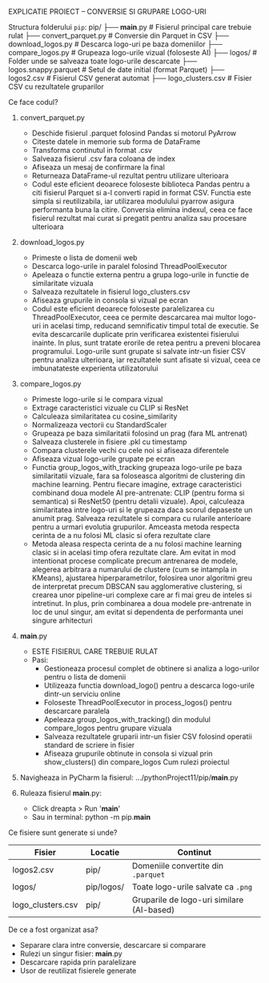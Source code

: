 
EXPLICATIE PROIECT – CONVERSIE SI GRUPARE LOGO-URI

Structura folderului `pip`:
pip/
├── __main__.py                # Fisierul principal care trebuie rulat
├── convert_parquet.py         # Conversie din Parquet in CSV
├── download_logos.py          # Descarca logo-uri pe baza domeniilor
├── compare_logos.py           # Grupeaza logo-urile vizual (foloseste AI)
├── logos/                     # Folder unde se salveaza toate logo-urile descarcate
├── logos.snappy.parquet       # Setul de date initial (format Parquet)
├── logos2.csv                 # Fisierul CSV generat automat
├── logo_clusters.csv          # Fisier CSV cu rezultatele gruparilor

Ce face codul?

1. convert_parquet.py
   - Deschide fisierul .parquet folosind Pandas si motorul PyArrow
   - Citeste datele in memorie sub forma de DataFrame
   - Transforma continutul in format .csv
   - Salveaza fisierul .csv fara coloana de index
   - Afiseaza un mesaj de confirmare la final
   - Returneaza DataFrame-ul rezultat pentru utilizare ulterioara 
   - Codul este eficient deoarece foloseste biblioteca Pandas pentru a citi fisierul Parquet si a-l converti rapid in format CSV. Functia este simpla si reutilizabila, iar utilizarea modulului pyarrow asigura performanta buna la citire. Conversia elimina indexul, ceea ce face fisierul rezultat mai curat si pregatit pentru analiza sau procesare ulterioara

2. download_logos.py
   - Primeste o lista de domenii web
   - Descarca logo-urile in paralel folosind ThreadPoolExecutor
   - Apeleaza o functie externa pentru a grupa logo-urile in functie de similaritate vizuala
   - Salveaza rezultatele in fisierul logo_clusters.csv
   - Afiseaza grupurile in consola si vizual pe ecran
   - Codul este eficient deoarece foloseste paralelizarea cu ThreadPoolExecutor, ceea ce permite descarcarea mai multor logo-uri in acelasi timp, reducand semnificativ timpul total de executie. Se evita descarcarile duplicate prin verificarea existentei fisierului inainte. In plus, sunt tratate erorile de retea pentru a preveni blocarea programului. Logo-urile sunt grupate si salvate intr-un fisier CSV pentru analiza ulterioara, iar rezultatele sunt afisate si vizual, ceea ce imbunatateste experienta utilizatorului
  
3. compare_logos.py
   - Primeste logo-urile si le compara vizual
   - Extrage caracteristici vizuale cu CLIP si ResNet
   - Calculeaza similaritatea cu cosine_similarity
   - Normalizeaza vectorii cu StandardScaler
   - Grupeaza pe baza similaritatii folosind un prag (fara ML antrenat)
   - Salveaza clusterele in fisiere .pkl cu timestamp
   - Compara clusterele vechi cu cele noi si afiseaza diferentele
   - Afiseaza vizual logo-urile grupate pe ecran
   - Functia group_logos_with_tracking grupeaza logo-urile pe baza similaritatii vizuale, fara sa foloseasca algoritmi de clustering din machine learning. Pentru fiecare imagine, extrage caracteristici combinand doua modele AI pre-antrenate: CLIP (pentru forma si semantica) si ResNet50 (pentru detalii vizuale). Apoi, calculeaza similaritatea intre logo-uri si le grupeaza daca scorul depaseste un anumit prag. Salveaza rezultatele si compara cu rularile anterioare pentru a urmari evolutia grupurilor. Amceasta metoda respecta cerinta de a nu folosi ML clasic si ofera rezultate clare
   - Metoda aleasa respecta cerinta de a nu folosi machine learning clasic si in acelasi timp ofera rezultate clare. Am evitat in mod intentionat procese complicate precum antrenarea de modele, alegerea arbitrara a numarului de clustere (cum se intampla in KMeans), ajustarea hiperparametrilor, folosirea unor algoritmi greu de interpretat precum DBSCAN sau agglomerative clustering, si crearea unor pipeline-uri complexe care ar fi mai greu de inteles si intretinut. In plus, prin combinarea a doua modele pre-antrenate in loc de unul singur, am evitat si dependenta de performanta unei singure arhitecturi

4. __main__.py
   - ESTE FISIERUL CARE TREBUIE RULAT
   - Pasi:
     - Gestioneaza procesul complet de obtinere si analiza a logo-urilor pentru o lista de domenii
     - Utilizeaza functia download_logo() pentru a descarca logo-urile dintr-un serviciu online
     - Foloseste ThreadPoolExecutor in process_logos() pentru descarcare paralela
     - Apeleaza group_logos_with_tracking() din modulul compare_logos pentru grupare vizuala
     - Salveaza rezultatele gruparii intr-un fisier CSV folosind operatii standard de scriere in fisier
     - Afiseaza grupurile obtinute in consola si vizual prin show_clusters() din compare_logos
Cum rulezi proiectul

1. Navigheaza in PyCharm la fisierul:
   .../pythonProject11/pip/__main__.py

2. Ruleaza fisierul __main__.py:
   - Click dreapta > Run '__main__'
   - Sau in terminal:
     python -m pip.__main__

Ce fisiere sunt generate si unde?

| Fisier               | Locatie       | Continut                                         |
|----------------------|----------------|--------------------------------------------------|
| logos2.csv           | pip/           | Domeniile convertite din `.parquet`             |
| logos/               | pip/logos/     | Toate logo-urile salvate ca `.png`              |
| logo_clusters.csv    | pip/           | Gruparile de logo-uri similare (AI-based)       |

De ce a fost organizat asa?

- Separare clara intre conversie, descarcare si comparare
- Rulezi un singur fisier: __main__.py
- Descarcare rapida prin paralelizare
- Usor de reutilizat fisierele generate
